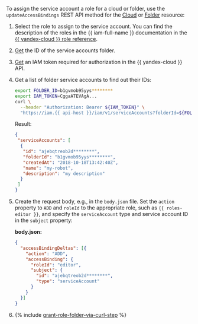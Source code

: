 To assign the service account a role for a cloud or folder, use the `updateAccessBindings` REST API method for the [Cloud](../../resource-manager/api-ref/Cloud/index.md) or [Folder](../../resource-manager/api-ref/Folder/index.md) resource:

1. Select the role to assign to the service account. You can find the description of the roles in the {{ iam-full-name }} documentation in the [{{ yandex-cloud }} role reference](../../iam/roles-reference.md).
1. [Get](../../resource-manager/operations/folder/get-id.md) the ID of the service accounts folder.
1. [Get](../../iam/operations/iam-token/create.md) an IAM token required for authorization in the {{ yandex-cloud }} API.
1. Get a list of folder service accounts to find out their IDs:

    ```bash
    export FOLDER_ID=b1gvmob95yys********
    export IAM_TOKEN=CggaATEVAgA...
    curl \
      --header "Authorization: Bearer ${IAM_TOKEN}" \
      "https://iam.{{ api-host }}/iam/v1/serviceAccounts?folderId=${FOLDER_ID}"
    ```

    Result:


    ```json
    {
     "serviceAccounts": [
      {
       "id": "ajebqtreob2d********",
       "folderId": "b1gvmob95yys********",
       "createdAt": "2018-10-18T13:42:40Z",
       "name": "my-robot",
       "description": "my description"
      }
     ]
    }
    ```

1. Create the request body, e.g., in the `body.json` file. Set the `action` property to `ADD` and `roleId` to the appropriate role, such as `{{ roles-editor }}`, and specify the `serviceAccount` type and service account ID in the `subject` property:

    **body.json:**
    ```json
    {
      "accessBindingDeltas": [{
        "action": "ADD",
        "accessBinding": {
          "roleId": "editor",
          "subject": {
            "id": "ajebqtreob2d********",
            "type": "serviceAccount"
          }
        }
      }]
    }
    ```
1. {% include [grant-role-folder-via-curl-step](grant-role-folder-via-curl-step.md) %}
